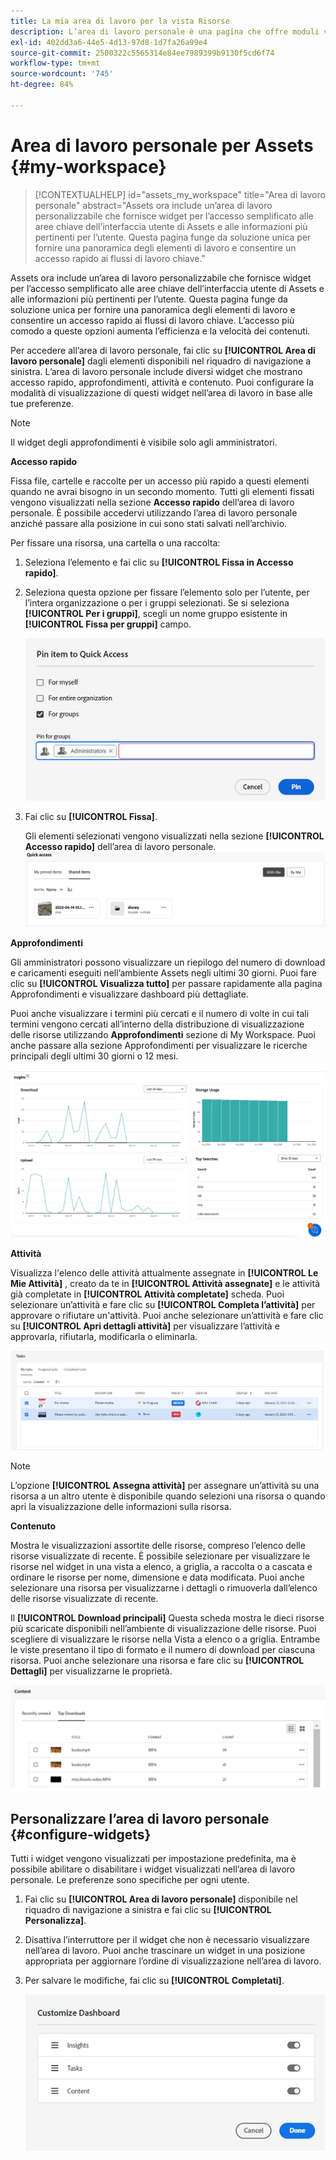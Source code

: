 ```yaml
---
title: La mia area di lavoro per la vista Risorse
description: L’area di lavoro personale è una pagina che offre moduli visivi personalizzabili per un accesso comodo alle aree chiave dell’interfaccia utente di Assets e alle informazioni più rilevanti per l’utente.
exl-id: 402dd3a6-44e5-4d13-97d8-1d7fa26a99e4
source-git-commit: 2500322c5565314e84ee7989399b9130f5cd6f74
workflow-type: tm+mt
source-wordcount: '745'
ht-degree: 84%

---
```


# Area di lavoro personale per Assets {#my-workspace}

>[!CONTEXTUALHELP]
>id="assets_my_workspace"
>title="Area di lavoro personale"
>abstract="Assets ora include un’area di lavoro personalizzabile che fornisce widget per l’accesso semplificato alle aree chiave dell’interfaccia utente di Assets e alle informazioni più pertinenti per l’utente. Questa pagina funge da soluzione unica per fornire una panoramica degli elementi di lavoro e consentire un accesso rapido ai flussi di lavoro chiave."

Assets ora include un’area di lavoro personalizzabile che fornisce widget per l’accesso semplificato alle aree chiave dell’interfaccia utente di Assets e alle informazioni più pertinenti per l’utente. Questa pagina funge da soluzione unica per fornire una panoramica degli elementi di lavoro e consentire un accesso rapido ai flussi di lavoro chiave. L’accesso più comodo a queste opzioni aumenta l’efficienza e la velocità dei contenuti.

Per accedere all’area di lavoro personale, fai clic su **[!UICONTROL Area di lavoro personale]** dagli elementi disponibili nel riquadro di navigazione a sinistra. L’area di lavoro personale include diversi widget che mostrano accesso rapido, approfondimenti, attività e contenuto. Puoi configurare la modalità di visualizzazione di questi widget nell’area di lavoro in base alle tue preferenze.

>[!NOTE]
>
>Il widget degli approfondimenti è visibile solo agli amministratori.

<!--

**New features coming soon**

Highlights upcoming features for Assets.

![New features coming soon in Workspace](assets/new-features.png)

-->



**Accesso rapido**

Fissa file, cartelle e raccolte per un accesso più rapido a questi elementi quando ne avrai bisogno in un secondo momento. Tutti gli elementi fissati vengono visualizzati nella sezione **Accesso rapido** dell’area di lavoro personale. È possibile accedervi utilizzando l’area di lavoro personale anziché passare alla posizione in cui sono stati salvati nell’archivio.

Per fissare una risorsa, una cartella o una raccolta:

1. Seleziona l’elemento e fai clic su **[!UICONTROL Fissa in Accesso rapido]**.

1. Seleziona questa opzione per fissare l’elemento solo per l’utente, per l’intera organizzazione o per i gruppi selezionati. Se si seleziona **[!UICONTROL Per i gruppi]**, scegli un nome gruppo esistente in **[!UICONTROL Fissa per gruppi]** campo.

   ![Fissa elementi per gruppi](assets/pin-items-for-groups.png)
1. Fai clic su **[!UICONTROL Fissa]**.

   Gli elementi selezionati vengono visualizzati nella sezione **[!UICONTROL Accesso rapido]** dell’area di lavoro personale.
   ![Attività nell’area di lavoro](assets/quick-access.png)

**Approfondimenti**

Gli amministratori possono visualizzare un riepilogo del numero di download e caricamenti eseguiti nell’ambiente Assets negli ultimi 30 giorni. Puoi fare clic su **[!UICONTROL Visualizza tutto]** per passare rapidamente alla pagina Approfondimenti e visualizzare dashboard più dettagliate.

Puoi anche visualizzare i termini più cercati e il numero di volte in cui tali termini vengono cercati all’interno della distribuzione di visualizzazione delle risorse utilizzando **Approfondimenti** sezione di My Workspace. Puoi anche passare alla sezione Approfondimenti per visualizzare le ricerche principali degli ultimi 30 giorni o 12 mesi.

![Approfondimenti in Workspace](assets/insights.png)

**Attività**

Visualizza l&#39;elenco delle attività attualmente assegnate in **[!UICONTROL Le Mie Attività]** , creato da te in **[!UICONTROL Attività assegnate]** e le attività già completate in **[!UICONTROL Attività completate]** scheda. Puoi selezionare un’attività e fare clic su **[!UICONTROL Completa l’attività]** per approvare o rifiutare un&#39;attività. Puoi anche selezionare un’attività e fare clic su **[!UICONTROL Apri dettagli attività]** per visualizzare l’attività e approvarla, rifiutarla, modificarla o eliminarla.

![Attività nell’area di lavoro](assets/tasks-workspace.png)

>[!NOTE]
>
> L’opzione **[!UICONTROL Assegna attività]** per assegnare un’attività su una risorsa a un altro utente è disponibile quando selezioni una risorsa o quando apri la visualizzazione delle informazioni sulla risorsa.

**Contenuto**

Mostra le visualizzazioni assortite delle risorse, compreso l’elenco delle risorse visualizzate di recente. È possibile selezionare per visualizzare le risorse nel widget in una vista a elenco, a griglia, a raccolta o a cascata e ordinare le risorse per nome, dimensione e data modificata. Puoi anche selezionare una risorsa per visualizzarne i dettagli o rimuoverla dall’elenco delle risorse visualizzate di recente.

Il **[!UICONTROL Download principali]** Questa scheda mostra le dieci risorse più scaricate disponibili nell’ambiente di visualizzazione delle risorse. Puoi scegliere di visualizzare le risorse nella Vista a elenco o a griglia. Entrambe le viste presentano il tipo di formato e il numero di download per ciascuna risorsa. Puoi anche selezionare una risorsa e fare clic su **[!UICONTROL Dettagli]** per visualizzarne le proprietà.

![Widget di contenuto nell’area di lavoro](assets/workspace-content.png)

## Personalizzare l’area di lavoro personale {#configure-widgets}

Tutti i widget vengono visualizzati per impostazione predefinita, ma è possibile abilitare o disabilitare i widget visualizzati nell’area di lavoro personale. Le preferenze sono specifiche per ogni utente.

1. Fai clic su **[!UICONTROL Area di lavoro personale]** disponibile nel riquadro di navigazione a sinistra e fai clic su **[!UICONTROL Personalizza]**.

1. Disattiva l’interruttore per il widget che non è necessario visualizzare nell’area di lavoro. Puoi anche trascinare un widget in una posizione appropriata per aggiornare l’ordine di visualizzazione nell’area di lavoro.

1. Per salvare le modifiche, fai clic su **[!UICONTROL Completati]**.

   ![Personalizzare i widget nell’area di lavoro](assets/customize-workspace.png)
